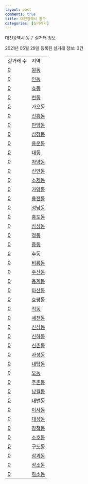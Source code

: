 ```yaml
---
layout: post
comments: true
title: 대전광역시 동구
categories: [실거래가]
---
```


대전광역시 동구 실거래 정보

2021년 05월 29일 등록된 실거래 정보: 0건


<table>
  <tr>
    <td>실거래 수</td>
    <td>지역</td>
  </tr>

  
  <tr>
    <td><a href="3011010100.html">0</a></td>
    <td><a href="3011010100.html">원동</a></td>
  </tr>
    

  <tr>
    <td><a href="3011010200.html">0</a></td>
    <td><a href="3011010200.html">인동</a></td>
  </tr>
    

  <tr>
    <td><a href="3011010300.html">0</a></td>
    <td><a href="3011010300.html">효동</a></td>
  </tr>
    

  <tr>
    <td><a href="3011010400.html">0</a></td>
    <td><a href="3011010400.html">천동</a></td>
  </tr>
    

  <tr>
    <td><a href="3011010500.html">0</a></td>
    <td><a href="3011010500.html">가오동</a></td>
  </tr>
    

  <tr>
    <td><a href="3011010600.html">0</a></td>
    <td><a href="3011010600.html">신흥동</a></td>
  </tr>
    

  <tr>
    <td><a href="3011010700.html">0</a></td>
    <td><a href="3011010700.html">판암동</a></td>
  </tr>
    

  <tr>
    <td><a href="3011010800.html">0</a></td>
    <td><a href="3011010800.html">삼정동</a></td>
  </tr>
    

  <tr>
    <td><a href="3011010900.html">0</a></td>
    <td><a href="3011010900.html">용운동</a></td>
  </tr>
    

  <tr>
    <td><a href="3011011000.html">0</a></td>
    <td><a href="3011011000.html">대동</a></td>
  </tr>
    

  <tr>
    <td><a href="3011011100.html">0</a></td>
    <td><a href="3011011100.html">자양동</a></td>
  </tr>
    

  <tr>
    <td><a href="3011011200.html">0</a></td>
    <td><a href="3011011200.html">신안동</a></td>
  </tr>
    

  <tr>
    <td><a href="3011011300.html">0</a></td>
    <td><a href="3011011300.html">소제동</a></td>
  </tr>
    

  <tr>
    <td><a href="3011011400.html">0</a></td>
    <td><a href="3011011400.html">가양동</a></td>
  </tr>
    

  <tr>
    <td><a href="3011011500.html">0</a></td>
    <td><a href="3011011500.html">용전동</a></td>
  </tr>
    

  <tr>
    <td><a href="3011011600.html">0</a></td>
    <td><a href="3011011600.html">성남동</a></td>
  </tr>
    

  <tr>
    <td><a href="3011011700.html">0</a></td>
    <td><a href="3011011700.html">홍도동</a></td>
  </tr>
    

  <tr>
    <td><a href="3011011800.html">0</a></td>
    <td><a href="3011011800.html">삼성동</a></td>
  </tr>
    

  <tr>
    <td><a href="3011011900.html">0</a></td>
    <td><a href="3011011900.html">정동</a></td>
  </tr>
    

  <tr>
    <td><a href="3011012000.html">0</a></td>
    <td><a href="3011012000.html">중동</a></td>
  </tr>
    

  <tr>
    <td><a href="3011012100.html">0</a></td>
    <td><a href="3011012100.html">추동</a></td>
  </tr>
    

  <tr>
    <td><a href="3011012200.html">0</a></td>
    <td><a href="3011012200.html">비룡동</a></td>
  </tr>
    

  <tr>
    <td><a href="3011012300.html">0</a></td>
    <td><a href="3011012300.html">주산동</a></td>
  </tr>
    

  <tr>
    <td><a href="3011012400.html">0</a></td>
    <td><a href="3011012400.html">용계동</a></td>
  </tr>
    

  <tr>
    <td><a href="3011012500.html">0</a></td>
    <td><a href="3011012500.html">마산동</a></td>
  </tr>
    

  <tr>
    <td><a href="3011012600.html">0</a></td>
    <td><a href="3011012600.html">효평동</a></td>
  </tr>
    

  <tr>
    <td><a href="3011012700.html">0</a></td>
    <td><a href="3011012700.html">직동</a></td>
  </tr>
    

  <tr>
    <td><a href="3011012800.html">0</a></td>
    <td><a href="3011012800.html">세천동</a></td>
  </tr>
    

  <tr>
    <td><a href="3011012900.html">0</a></td>
    <td><a href="3011012900.html">신상동</a></td>
  </tr>
    

  <tr>
    <td><a href="3011013000.html">0</a></td>
    <td><a href="3011013000.html">신하동</a></td>
  </tr>
    

  <tr>
    <td><a href="3011013100.html">0</a></td>
    <td><a href="3011013100.html">신촌동</a></td>
  </tr>
    

  <tr>
    <td><a href="3011013200.html">0</a></td>
    <td><a href="3011013200.html">사성동</a></td>
  </tr>
    

  <tr>
    <td><a href="3011013300.html">0</a></td>
    <td><a href="3011013300.html">내탑동</a></td>
  </tr>
    

  <tr>
    <td><a href="3011013400.html">0</a></td>
    <td><a href="3011013400.html">오동</a></td>
  </tr>
    

  <tr>
    <td><a href="3011013500.html">0</a></td>
    <td><a href="3011013500.html">주촌동</a></td>
  </tr>
    

  <tr>
    <td><a href="3011013600.html">0</a></td>
    <td><a href="3011013600.html">낭월동</a></td>
  </tr>
    

  <tr>
    <td><a href="3011013700.html">0</a></td>
    <td><a href="3011013700.html">대별동</a></td>
  </tr>
    

  <tr>
    <td><a href="3011013800.html">0</a></td>
    <td><a href="3011013800.html">이사동</a></td>
  </tr>
    

  <tr>
    <td><a href="3011013900.html">0</a></td>
    <td><a href="3011013900.html">대성동</a></td>
  </tr>
    

  <tr>
    <td><a href="3011014000.html">0</a></td>
    <td><a href="3011014000.html">장척동</a></td>
  </tr>
    

  <tr>
    <td><a href="3011014100.html">0</a></td>
    <td><a href="3011014100.html">소호동</a></td>
  </tr>
    

  <tr>
    <td><a href="3011014200.html">0</a></td>
    <td><a href="3011014200.html">구도동</a></td>
  </tr>
    

  <tr>
    <td><a href="3011014300.html">0</a></td>
    <td><a href="3011014300.html">삼괴동</a></td>
  </tr>
    

  <tr>
    <td><a href="3011014400.html">0</a></td>
    <td><a href="3011014400.html">상소동</a></td>
  </tr>
    

  <tr>
    <td><a href="3011014500.html">0</a></td>
    <td><a href="3011014500.html">하소동</a></td>
  </tr>
    


</table>
    